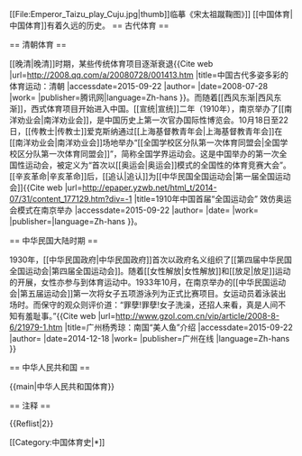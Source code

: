
[[File:Emperor_Taizu_play_Cuju.jpg|thumb]]临摹《宋太祖蹴鞠图》]]
[[中国体育|中国体育]]有着久远的历史。
== 古代体育 ==


== 清朝体育 ==

[[晚清|晚清]]时期，某些传统体育项目逐渐衰退<ref>{{Cite web |url=http://2008.qq.com/a/20080728/001413.htm |title=中国古代多姿多彩的体育运动：清朝 |accessdate=2015-09-22 |author= |date=2008-07-28 |work= |publisher=腾讯网|language=Zh-hans }}</ref>。而随着[[西风东渐|西风东渐]]，西式体育项目开始进入中国。[[宣统|宣统]]二年（1910年），南京举办了[[南洋劝业会|南洋劝业会]]，是中国历史上第一次官办国际性博览会。10月18日至22日，[[传教士|传教士]]爱克斯纳通过[[上海基督教青年会|上海基督教青年会]]在[[南洋劝业会|南洋劝业会]]场地举办“[[全国学校区分队第一次体育同盟会|全国学校区分队第一次体育同盟会]]”，简称全国学界运动会。这是中国举办的第一次全国性运动会，被定义为“首次以[[奥运会|奥运会]]模式的全国性的体育竞赛大会”。[[辛亥革命|辛亥革命]]后，[[追认|追认]]为[[中华民国全国运动会|第一届全国运动会]]<ref>{{Cite web |url=http://epaper.yzwb.net/html_t/2014-07/31/content_177129.htm?div=-1 |title=1910年中国首届“全国运动会” 效仿奥运会模式在南京举办 |accessdate=2015-09-22 |author= |date= |work= |publisher=|language=Zh-hans }}</ref>。

== 中华民国大陆时期 ==

1930年，[[中华民国政府|中华民国政府]]首次以政府名义组织了[[第四届中华民国全国运动会|第四届全国运动会]]。随着[[女性解放|女性解放]]和[[放足|放足]]运动的开展，女性亦参与到体育运动中。1933年10月，在南京举办的[[中华民国运动会|第五届运动会]]第一次将女子五项游泳列为正式比赛项目。女运动员着泳装出场时。而保守的观众则评价道：“罪孽!罪孽!女子洗澡，还招人来看，真是人间不知有羞耻事。”<ref>{{Cite web |url=http://www.gzol.com.cn/vip/article/2008-8-6/21979-1.htm |title=广州杨秀琼：南国“美人鱼”介绍 |accessdate=2015-09-22 |author= |date=2014-12-18 |work= |publisher=广州在线 |language=Zh-hans }}</ref>

== 中华人民共和国 ==

{{main|中华人民共和国体育}}

== 注释 ==

{{Reflist|2}}

[[Category:中国体育史|*]]